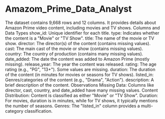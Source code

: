 # Amazom_Prime_Data_Analyst
The dataset contains 9,668 rows and 12 columns. It provides details about Amazon Prime video content, including movies and TV shows.
Columns and Data Types
show_id: Unique identifier for each title.
type: Indicates whether the content is a "Movie" or "TV Show".
title: The name of the movie or TV show.
director: The director(s) of the content (contains missing values).
cast: The main cast of the movie or show (contains missing values).
country: The country of production (contains many missing values).
date_added: The date the content was added to Amazon Prime (mostly missing).
release_year: The year the content was released.
rating: The age rating (e.g., "PG", "13+"). Some values are missing.
duration: The duration of the content (in minutes for movies or seasons for TV shows).
listed_in: Genres/categories of the content (e.g., "Drama", "Action").
description: A brief description of the content.
Observations
Missing Data:
Columns like director, cast, country, and date_added have many missing values.
Content Distribution:
Content is classified as either "Movie" or "TV Show".
Duration:
For movies, duration is in minutes, while for TV shows, it typically mentions the number of seasons.
Genres:
The "listed_in" column provides a multi-category classification.
